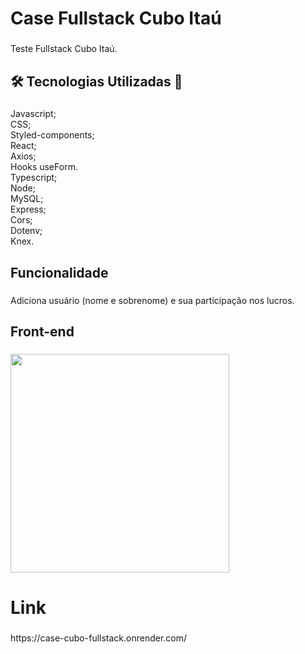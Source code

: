 <h1 align="left">Case Fullstack Cubo Itaú</h1>

###

<p align="left">Teste Fullstack Cubo Itaú.</p>

###

<h2 align="left">🛠️ Tecnologias Utilizadas 💾</h2>

###

<p align="left">Javascript;<br>CSS;<br>Styled-components;<br>React;<br>Axios;<br>Hooks useForm.<br>Typescript;<br>Node;<br>MySQL;<br>Express;<br>Cors;<br>Dotenv;<br>Knex.</p>

###

<h2 align="left">Funcionalidade</h2>

###

<p align="left">Adiciona usuário (nome e sobrenome) e sua participação nos lucros.</p>

###

<h2 align="left">Front-end</h2>

###

<div align="left">
  <img height="350" src="https://files.fm/thumb_show.php?i=b9hcr2sca"  />
</div>

###

<h1 align="left">Link</h1>

###

<p align="left">https://case-cubo-fullstack.onrender.com/</p>

###
